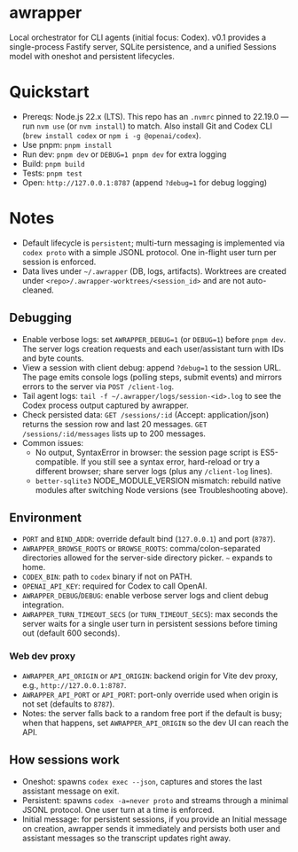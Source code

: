# awrapper

Local orchestrator for CLI agents (initial focus: Codex). v0.1 provides a single-process Fastify server, SQLite persistence, and a unified Sessions model with oneshot and persistent lifecycles.

# Quickstart

- Prereqs: Node.js 22.x (LTS). This repo has an `.nvmrc` pinned to 22.19.0 — run `nvm use` (or `nvm install`) to match. Also install Git and Codex CLI (`brew install codex` or `npm i -g @openai/codex`).
- Use pnpm: `pnpm install`
- Run dev: `pnpm dev` or `DEBUG=1 pnpm dev` for extra logging
- Build: `pnpm build`
- Tests: `pnpm test`
- Open: `http://127.0.0.1:8787` (append `?debug=1` for debug logging)

# Notes

- Default lifecycle is `persistent`; multi-turn messaging is implemented via `codex proto` with a simple JSONL protocol. One in-flight user turn per session is enforced.
- Data lives under `~/.awrapper` (DB, logs, artifacts). Worktrees are created under `<repo>/.awrapper-worktrees/<session_id>` and are not auto-cleaned.

## Debugging

- Enable verbose logs: set `AWRAPPER_DEBUG=1` (or `DEBUG=1`) before `pnpm dev`. The server logs creation requests and each user/assistant turn with IDs and byte counts.
- View a session with client debug: append `?debug=1` to the session URL. The page emits console logs (polling steps, submit events) and mirrors errors to the server via `POST /client-log`.
- Tail agent logs: `tail -f ~/.awrapper/logs/session-<id>.log` to see the Codex process output captured by awrapper.
- Check persisted data: `GET /sessions/:id` (Accept: application/json) returns the session row and last 20 messages. `GET /sessions/:id/messages` lists up to 200 messages.
- Common issues:
  - No output, SyntaxError in browser: the session page script is ES5-compatible. If you still see a syntax error, hard-reload or try a different browser; share server logs (plus any `/client-log` lines).
  - `better-sqlite3` NODE_MODULE_VERSION mismatch: rebuild native modules after switching Node versions (see Troubleshooting above).

## Environment

- `PORT` and `BIND_ADDR`: override default bind (`127.0.0.1`) and port (`8787`).
- `AWRAPPER_BROWSE_ROOTS` or `BROWSE_ROOTS`: comma/colon-separated directories allowed for the server-side directory picker. `~` expands to home.
- `CODEX_BIN`: path to `codex` binary if not on PATH.
- `OPENAI_API_KEY`: required for Codex to call OpenAI.
- `AWRAPPER_DEBUG`/`DEBUG`: enable verbose server logs and client debug integration.
- `AWRAPPER_TURN_TIMEOUT_SECS` (or `TURN_TIMEOUT_SECS`): max seconds the server waits for a single user turn in persistent sessions before timing out (default 600 seconds).

### Web dev proxy

- `AWRAPPER_API_ORIGIN` or `API_ORIGIN`: backend origin for Vite dev proxy, e.g., `http://127.0.0.1:8787`.
- `AWRAPPER_API_PORT` or `API_PORT`: port-only override used when origin is not set (defaults to `8787`).
- Notes: the server falls back to a random free port if the default is busy; when that happens, set `AWRAPPER_API_ORIGIN` so the dev UI can reach the API.

## How sessions work

- Oneshot: spawns `codex exec --json`, captures and stores the last assistant message on exit.
- Persistent: spawns `codex -a=never proto` and streams through a minimal JSONL protocol. One user turn at a time is enforced.
- Initial message: for persistent sessions, if you provide an Initial message on creation, awrapper sends it immediately and persists both user and assistant messages so the transcript updates right away.
